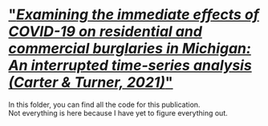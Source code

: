 # ["_Examining the immediate effects of COVID-19 on residential and commercial burglaries in Michigan: An interrupted time-series analysis (Carter & Turner, 2021)_"](https://www.sciencedirect.com/science/article/pii/S0047235221000544)

In this folder, you can find all the code for this publication.     
Not everything is here because I have yet to figure everything out.   
